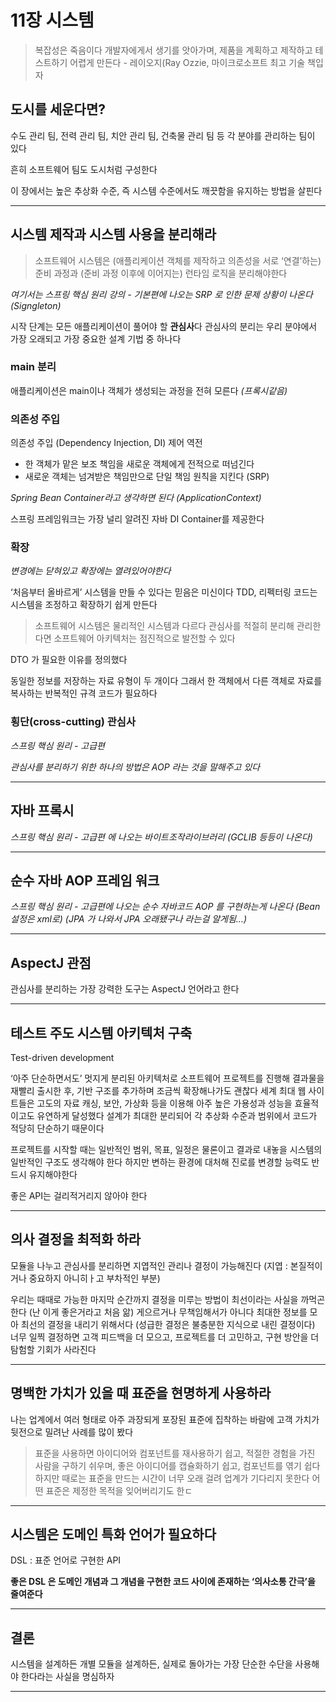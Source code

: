 # 11장 시스템

> 복잡성은 죽음이다 개발자에게서 생기를 앗아가며, 제품을 계획하고 제작하고 테스트하기 어렵게 만든다 - 레이오지(Ray Ozzie, 마이크로소프트 최고 기술 책입자
>

## 도시를 세운다면?

수도 관리 팀, 전력 관리 팀, 치안 관리 팀, 건축물 관리 팀 등 각 분야를 관리하는 팀이 있다

흔히 소프트웨어 팀도 도시처럼 구성한다

이 장에서는 높은 추상화 수준, 즉 시스템 수준에서도 깨끗함을 유지하는 방법을 살핀다

---

## 시스템 제작과 시스템 사용을 분리해라

> 소프트웨어 시스템은 (애플리케이션 객체를 제작하고 의존성을 서로 ‘연결’하는) 준비 과정과 (준비 과정 이후에 이어지는) 런타임 로직을 분리해야한다
>

*여기서는 스프링 핵심 원리 강의 - 기본편에 나오는 SRP 로 인한 문제 상황이 나온다 (Signgleton)*

시작 단계는 모든 애플리케이션이 풀어야 할 **관심사**다 관심사의 분리는 우리 분야에서 가장 오래되고 가장 중요한 설계 기법 중 하나다

### main 분리

애플리케이션은 main이나 객체가 생성되는 과정을 전혀 모른다 *(프록시같음)*

### 의존성 주입

의존성 주입 (Dependency Injection, DI) 제어 역전

- 한 객체가 맡은 보조 책임을 새로운 객체에게 전적으로 떠넘긴다
- 새로운 객체는 넘겨받은 책임만으로 단일 책임 원칙을 지킨다 (SRP)

*Spring Bean Container라고 생각하면 된다 (ApplicationContext)*

스프링 프레임워크는 가장 널리 알려진 자바 DI Container를 제공한다

### 확장

*변경에는 닫혀있고 확장에는 열려있어야한다*

‘처음부터 올바르게’ 시스템을 만들 수 있다는 믿음은 미신이다 TDD, 리펙터링 코드는 시스템을 조정하고 확장하기 쉽게 만든다

> 소프트웨어 시스템은 물리적인 시스템과 다르다 관심사를 적절히 분리해 관리한다면 소프트웨어 아키텍처는 점진적으로 발전할 수 있다
>

DTO 가 필요한 이유를 정의했다

동일한 정보를 저장하는 자료 유형이 두 개이다 그래서 한 객체에서 다른 객체로 자료를 복사하는 반복적인 규격 코드가 필요하다

### 횡단(cross-cutting) 관심사

*스프링 핵심 원리 - 고급편*

*관심사를 분리하기 위한 하나의 방법은 AOP 라는 것을 말해주고 있다*

---

## 자바 프록시

*스프링 핵심 원리 - 고급편 에 나오는 바이트조작라이브러리 (GCLIB 등등이 나온다)*

---

## 순수 자바 AOP 프레임 워크

*스프링 핵심 원리 - 고급편에 나오는 순수 자바코드 AOP 를 구현하는게 나온다 (Bean 설정은 xml로)
(JPA 가 나와서 JPA 오래됐구나 라는걸 알게됨…)*

---

## AspectJ 관점

관심사를 분리하는 가장 강력한 도구는 AspectJ 언어라고 한다

---

## 테스트 주도 시스템 아키텍처 구축

Test-driven development

‘아주 단순하면서도’ 멋지게 분리된 아키텍처로 소프트웨어 프로젝트를 진행해 결과물을 재빨리 출시한 후, 기반 구조를 추가하며 조금씩 확장해나가도 괜찮다
세계 최대 웹 사이트들은 고도의 자료 캐싱, 보안, 가상화 등을 이용해 아주 높은 가용성과 성능을 효율적이고도 유연하게 달성했다
설계가 최대한 분리되어 각 추상화 수준과 범위에서 코드가 적당히 단순하기 때문이다

프로젝트를 시작할 때는 일반적인 범위, 목표, 일정은 물론이고 결과로 내놓을 시스템의 일반적인 구조도 생각해야 한다 하지만 변하는 환경에 대처해 진로를 변경할 능력도 반드시 유지해야한다

좋은 API는 걸리적거리지 않아야 한다

---

## 의사 결정을 최적화 하라

모듈을 나누고 관심사를 분리하면 지엽적인 관리나 결정이 가능해진다
(지엽 : 본질적이거나 중요하지 아니히ㅏ고 부차적인 부분)

우리는 때때로 가능한 마지막 순간까지 결정을 미루는 방법이 최선이라는 사실을 까먹곤 한다 (난 이게 좋은거라고 처음 앎) 게으르거나 무책임해서가 아니다 최대한 정보를 모아 최선의 결정을 내리기 위해서다 (성급한 결정은 불충분한 지식으로 내린 결정이다) 너무 일찍 결정하면 고객 피드백을 더 모으고, 프로젝트를 더 고민하고, 구현 방안을 더 탐험할 기회가 사라진다

---

## 명백한 가치가 있을 때 표준을 현명하게 사용하라

나는 업계에서 여러 형태로 아주 과장되게 포장된 표준에 집착하는 바람에 고객 가치가 뒷전으로 밀려난 사례를 많이 봤다

> 표준을 사용하면 아이디어와 컴포넌트를 재사용하기 쉽고, 적절한 경험을 가진 사람을 구하기 쉬우며, 좋은 아이디어를 캡슐화하기 쉽고, 컴포넌트를 엮기 쉽다 하지만 때로는 표준을 만드는 시간이 너무 오래 걸려 업계가 기다리지 못한다 어떤 표준은 제정한 목적을 잊어버리기도 한ㄷ
>

---

## 시스템은 도메인 특화 언어가 필요하다

DSL : 표준 언어로 구현한 API

**좋은 DSL 은 도메인 개념과 그 개념을 구현한 코드 사이에 존재하는 ‘의사소통 간극’을 줄여준다**

---

## 결론

시스템을 설계하든 개별 모듈을 설계하든, 실제로 돌아가는 가장 단순한 수단을 사용해야 한다라는 사실을 명심하자

---